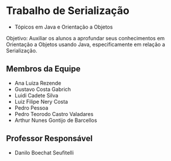 # Trabalho de Serialização

* Tópicos em Java e Orientação a Objetos

Objetivo: Auxiliar os alunos a aprofundar seus conhecimentos em Orientação a Objetos usando Java, especificamente em relação a Serialização.

## Membros da Equipe

* Ana Luiza Rezende
* Gustavo Costa Gabrich
* Luidi Cadete Silva
* Luiz Filipe Nery Costa
* Pedro Pessoa 
* Pedro Teorodo Castro Valadares
* Arthur Nunes Gontijo de Barcellos

## Professor Responsável

* Danilo Boechat Seufitelli